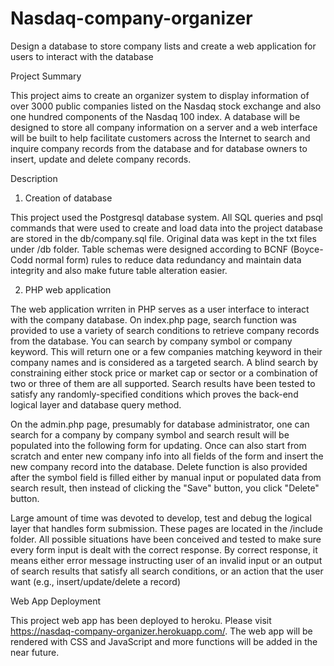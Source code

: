# Nasdaq-company-organizer
Design a database to store company lists and create a web application for users to interact with the database

Project Summary

This project aims to create an organizer system to display information of over 3000 public companies listed on the Nasdaq stock exchange and also one hundred components of the Nasdaq 100 index. A database will be designed to store all company information on a server and a web interface will be built to help facilitate customers across the Internet to search and inquire company records from the database and for database owners to insert, update and delete company records.

Description

1. Creation of database
<p>This project used the Postgresql database system. All SQL queries and psql commands that were used to create and load data into the project database are stored in the db/company.sql file. Original data was kept in the txt files under /db folder. Table schemas were designed according to BCNF (Boyce-Codd normal form) rules to reduce data redundancy and maintain data integrity and also make future table alteration easier. </p>

2. PHP web application
<p>The web application wrriten in PHP serves as a user interface to interact with the company database. On index.php page, search function was provided to use a variety of search conditions to retrieve company records from the database. You can search by company symbol or company keyword. This will return one or a few companies matching keyword in their company names and is considered as a targeted search. A blind search by constraining either stock price or market cap or sector or a combination of two or three of them are all supported. Search results have been tested to satisfy any randomly-specified conditions which proves the back-end logical layer and database query method.

On the admin.php page, presumably for database administrator, one can search for a company by company symbol and search result will be populated into the following form for updating. Once can also start from scratch and enter new company info into all fields of the form and insert the new company record into the database. Delete function is also provided after the symbol field is filled either by manual input or populated data from search result, then instead of clicking the "Save" button, you click "Delete" button. 

Large amount of time was devoted to develop, test and debug the logical layer that handles form submission. These pages are located in the /include folder. All possible situations have been conceived and tested to make sure every form input is dealt with the correct response. By correct response, it means either error message instructing user of an invalid input or an output of search results that satisfy all search conditions, or an action that the user want (e.g., insert/update/delete a record)
</p>

Web App Deployment

This project web app has been deployed to heroku. Please visit https://nasdaq-company-organizer.herokuapp.com/.
The web app will be rendered with CSS and JavaScript and more functions will be added in the near future.

